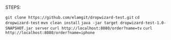 STEPS:

`git clone https://github.com/elamgit/dropwizard-test.git`
`cd dropwizard-test`
`mvn clean install`
`java -jar target dropwizard-test-1.0-SNAPSHOT.jar server`
`curl http://localhost:8080/order?name=tv`
`curl http://localhost:8080/order?name=iphone`